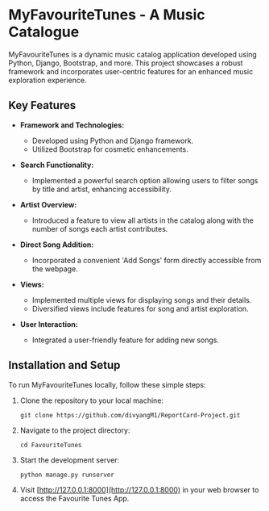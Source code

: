 
# MyFavouriteTunes - A Music Catalogue
MyFavouriteTunes is a dynamic music catalog application developed using Python, Django, Bootstrap, and more. This project showcases a robust framework and incorporates user-centric features for an enhanced music exploration experience.

## Key Features

- **Framework and Technologies:**
  - Developed using Python and Django framework.
  - Utilized Bootstrap for cosmetic enhancements.

- **Search Functionality:**
  - Implemented a powerful search option allowing users to filter songs by title and artist, enhancing accessibility.

- **Artist Overview:**
  - Introduced a feature to view all artists in the catalog along with the number of songs each artist contributes.

- **Direct Song Addition:**
  - Incorporated a convenient 'Add Songs' form directly accessible from the webpage.

- **Views:**
  - Implemented multiple views for displaying songs and their details.
  - Diversified views include features for song and artist exploration.

- **User Interaction:**
  - Integrated a user-friendly feature for adding new songs.

## Installation and Setup

To run MyFavouriteTunes locally, follow these simple steps:


1. Clone the repository to your local machine:

   ```shell
   git clone https://github.com/divyangM1/ReportCard-Project.git
   ```

2. Navigate to the project directory:

   ```shell
   cd FavouriteTunes
   ```

3. Start the development server:

   ```shell
   python manage.py runserver
   ```

4. Visit [http://127.0.0.1:8000](http://127.0.0.1:8000) in your web browser to access the Favourite Tunes App.

